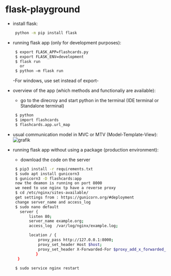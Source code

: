 # flask-playground
* install flask:
   ```sh
    python -m pip install flask 
   ```
   
* running flask app (only for development purposes):
   ```sh
    $ export FLASK_APP=flashcards.py 
    $ export FLASK_ENV=development 
    $ flask run
      or
    $ python –m flask run 
   ```
   -For windows, use set instead of export-
   
* overview of the app (which methods and functionaliy are available):
  - go to the direcroy and start python in the terminal (IDE terminal or Standalone terminal)
   ```sh
    $ python
    $ import flashcards
    $ flashcards.app.url_map
   ```

* usual communication model in MVC or MTV (Model-Template-View):
![grafik](https://user-images.githubusercontent.com/6619191/76877882-4fa61180-6874-11ea-97e1-88b7d18722c2.png)


* running flask app without using a package (production environment):
   * download the code on the server 
   ```sh
    $ pip3 install -r requirements.txt
    $ sudo apt install gunicorn3
    $ gunicorn3 -D flashcards:app
    now the deamon is running on port 8000
    we need to use nginx tp have a reverse proxy
    $ cd /etc/nginx/sites-available/
    get settings from : https://gunicorn.org/#deployment
    change server_name and access_log 
    $ sudo nano default 
      server {
          listen 80;
          server_name example.org;
          access_log  /var/log/nginx/example.log;

          location / {
              proxy_pass http://127.0.0.1:8000;
              proxy_set_header Host $host;
              proxy_set_header X-Forwarded-For $proxy_add_x_forwarded_for;
             }
     }
    
    $ sudo service nginx restart  
   ```

